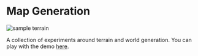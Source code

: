 # Map Generation

![sample terrain](sample_terrain.gif)

A collection of experiments around terrain and world generation. You can play with the demo [here](https://gerhalt.github.io/mapgen).